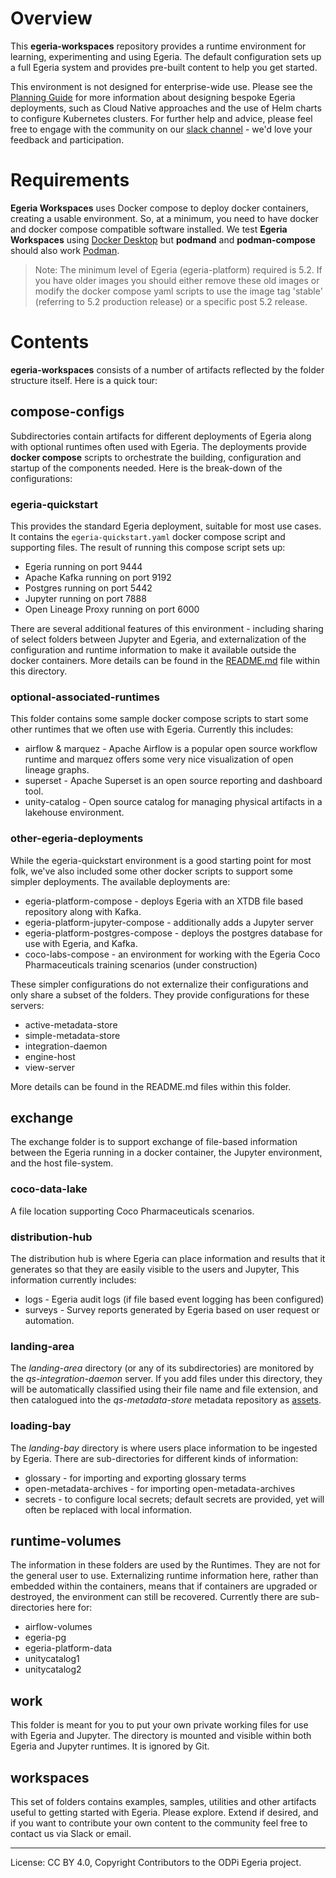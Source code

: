 <!-- SPDX-License-Identifier: CC-BY-4.0 -->
<!-- Copyright Contributors to the ODPi Egeria project 2024. -->

# Overview

This **egeria-workspaces** repository provides a runtime environment for learning, experimenting and using Egeria. 
The default configuration sets up a full Egeria system and provides pre-built content to help you get started. 

This environment is not designed for enterprise-wide use. Please see the [Planning Guide](https://egeria-project.org/guides/planning/)
for more information about designing bespoke Egeria deployments, such as Cloud Native approaches and the use of
Helm charts to configure Kubernetes clusters. 
For further help and advice, please feel free to engage with the community on our [slack channel](https://lfaifoundation.slack.com/join/shared_invite/zt-o65errpw-gMTbwNr7FnNbVXNVFkmyNA%E2%80%8B#/shared-invite/email) - we'd love your feedback and participation.

# Requirements

**Egeria Workspaces** uses Docker compose to deploy docker containers, creating a usable environment. So, at a minimum,
you need to have docker and docker compose compatible software installed. We test **Egeria Workspaces** using
[Docker Desktop](https://www.docker.com/get-started/) but **podmand** and **podman-compose** should also work 
[Podman](https://podman.io/). 

>Note: The minimum level of Egeria (egeria-platform) required is 5.2. If you have older images you should either remove these old images or modify 
 the docker compose yaml scripts to use the image tag 'stable' (referring to 5.2 production release) or a specific post 5.2 release.


# Contents
**egeria-workspaces** consists of a number of artifacts reflected by the folder structure itself. Here is a quick tour:
## compose-configs
Subdirectories contain artifacts for different deployments of Egeria along with optional runtimes often used with Egeria.
The deployments provide **docker compose** scripts to orchestrate the building, configuration and startup of the components needed.
Here is the break-down of the configurations:

### egeria-quickstart
This provides the standard Egeria deployment, suitable for most use cases.
It contains the `egeria-quickstart.yaml` docker compose script and supporting files. The result of running this compose script sets up:
* Egeria running on port 9444
* Apache Kafka running on port 9192
* Postgres running on port 5442
* Jupyter running on port 7888
* Open Lineage Proxy running on port 6000

There are several additional features of this environment - including sharing of select folders between Jupyter and Egeria,
and externalization of the configuration and runtime information to make it available outside the docker containers.
More details can be found in the [README.md](./compose-configs/egeria-quickstart/README.md) file within this directory.

### optional-associated-runtimes
This folder contains some sample docker compose scripts to start some other runtimes
that we often use with Egeria. Currently this includes:
* airflow & marquez - Apache Airflow is a popular open source workflow runtime and marquez offers
some very nice visualization of open lineage graphs.
* superset - Apache Superset is an open source reporting and dashboard tool.
* unity-catalog - Open source catalog for managing physical artifacts in a lakehouse environment.

### other-egeria-deployments
While the egeria-quickstart environment is a good starting point for most folk, we've also included
some other docker scripts to support some simpler deployments. The available deployments are:

* egeria-platform-compose - deploys Egeria with an XTDB file based repository along with Kafka.
* egeria-platform-jupyter-compose - additionally adds a Jupyter server
* egeria-platform-postgres-compose - deploys the postgres database for use with Egeria, and Kafka.
* coco-labs-compose - an environment for working with the Egeria Coco Pharmaceuticals training scenarios (under construction)

These simpler configurations do not externalize 
their configurations and only share a subset of the folders. They provide configurations for these servers:
* active-metadata-store
* simple-metadata-store
* integration-daemon
* engine-host
* view-server

More details can be found in the README.md files within this folder.
## exchange
The exchange folder is to support exchange of file-based information between the Egeria running in a docker container,
the Jupyter environment, and the host file-system. 
### coco-data-lake
A file location supporting Coco Pharmaceuticals scenarios.
### distribution-hub
The distribution hub is where Egeria can place information and results that it generates so that they are
easily visible to the users and Jupyter, This information currently includes:
- logs - Egeria audit logs (if file based event logging has been configured)
- surveys - Survey reports generated by Egeria based on user request or automation.
### landing-area
The *landing-area* directory (or any of its subdirectories) are monitored by the *qs-integration-daemon* server.
If you add files under this directory, they will be automatically classified using their file name and file extension,
and then catalogued into the *qs-metadata-store* metadata repository as [assets](https://egeria-project.org/concepts/asset/).

### loading-bay
The *landing-bay* directory is where users place information to be ingested by Egeria.
There are sub-directories for different kinds of information:

- glossary - for importing and exporting glossary terms
- open-metadata-archives - for importing open-metadata-archives
- secrets - to configure local secrets; default secrets are provided, yet will often be
replaced with local information.

## runtime-volumes
The information in these folders are used by the Runtimes. They are not for the general
user to use. Externalizing runtime information here, rather than embedded within the containers,
means that if containers are upgraded or destroyed, the environment can still be recovered.
Currently there are sub-directories here for:
* airflow-volumes
* egeria-pg
* egeria-platform-data
* unitycatalog1 
* unitycatalog2

## work
This folder is meant for you to put your own private working files for use with Egeria and
Jupyter. The directory is mounted and visible within both Egeria and Jupyter runtimes. 
It is ignored by Git.

## workspaces
This set of folders contains examples, samples, utilities and other artifacts useful to 
getting started with Egeria. Please explore. Extend if desired, and if you want to contribute
your own content to the community feel free to contact us via Slack or email.

----
License: CC BY 4.0, Copyright Contributors to the ODPi Egeria project.